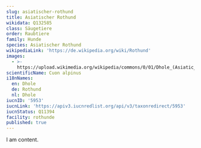 ```yaml
---
slug: asiatischer-rothund
title: Asiatischer Rothund
wikidata: Q132585
class: Säugetiere
order: Raubtiere
family: Hunde
species: Asiatischer Rothund
wikipediaLink: 'https://de.wikipedia.org/wiki/Rothund'
images:
  - >-
    https://upload.wikimedia.org/wikipedia/commons/0/01/Dhole_(Asiatic_wild_dog)_cropped.jpg
scientificName: Cuon alpinus
i18nNames:
  en: Dhole
  de: Rothund
  nl: Dhole
iucnID: '5953'
iucnLink: 'https://apiv3.iucnredlist.org/api/v3/taxonredirect/5953'
iucnStatus: Q11394
facility: rothunde
published: true
---
```


I am content.
